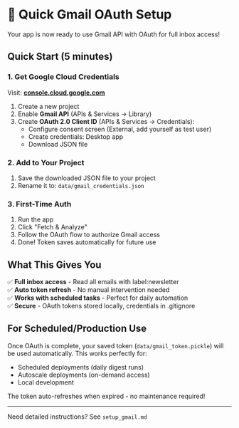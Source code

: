 # 🔐 Quick Gmail OAuth Setup

Your app is now ready to use Gmail API with OAuth for full inbox access!

## Quick Start (5 minutes)

### 1. Get Google Cloud Credentials

Visit: **[console.cloud.google.com](https://console.cloud.google.com/)**

1. Create a new project
2. Enable **Gmail API** (APIs & Services → Library)
3. Create **OAuth 2.0 Client ID** (APIs & Services → Credentials):
   - Configure consent screen (External, add yourself as test user)
   - Create credentials: Desktop app
   - Download JSON file

### 2. Add to Your Project

1. Save the downloaded JSON file to your project
2. Rename it to: `data/gmail_credentials.json`

### 3. First-Time Auth

1. Run the app
2. Click "Fetch & Analyze" 
3. Follow the OAuth flow to authorize Gmail access
4. Done! Token saves automatically for future use

## What This Gives You

✅ **Full inbox access** - Read all emails with label:newsletter  
✅ **Auto token refresh** - No manual intervention needed  
✅ **Works with scheduled tasks** - Perfect for daily automation  
✅ **Secure** - OAuth tokens stored locally, credentials in .gitignore

## For Scheduled/Production Use

Once OAuth is complete, your saved token (`data/gmail_token.pickle`) will be used automatically. This works perfectly for:
- Scheduled deployments (daily digest runs)
- Autoscale deployments (on-demand access)
- Local development

The token auto-refreshes when expired - no maintenance required!

---

Need detailed instructions? See `setup_gmail.md`
